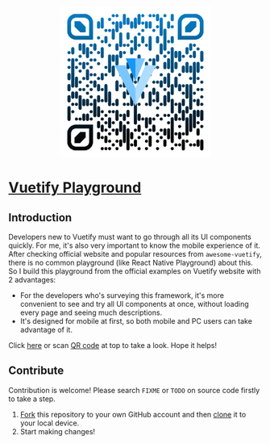 <p align="center">
<img src="./public/qr-code.png" width="300">
</p>



# [Vuetify Playground](https://joouis.com/vuetify-playground/)

## Introduction

Developers new to Vuetify must want to go through all its UI components quickly. For me, it's also very important to know the mobile experience of it. After checking official website and popular resources from `awesome-vuetify`, there is no common playground (like React Native Playground) about this. So I build this playground from the official examples on Vuetify website with 2 advantages:

- For the developers who's surveying this framework, it's more convenient to see and try all UI components at once, without loading every page and seeing much descriptions.
- It's designed for mobile at first, so both mobile and PC users can take advantage of it.

Click [here](https://joouis.com/vuetify-playground/) or scan [QR code](./public/qr-code.png) at top to take a look. Hope it helps!



## Contribute

Contribution is welcome! Please search `FIXME` or `TODO` on source code firstly to take a step.

1. [Fork](https://help.github.com/articles/fork-a-repo/) this repository to your own GitHub account and then [clone](https://help.github.com/articles/cloning-a-repository/) it to your local device.
2. Start making changes!
